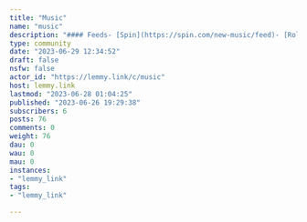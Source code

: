 ```yaml
---
title: "Music" 
name: "music"
description: "#### Feeds- [Spin](https://spin.com/new-music/feed)- [Rolling Stone](https://rollingstone.com/music/feed)"
type: community
date: "2023-06-29 12:34:52"
draft: false
nsfw: false
actor_id: "https://lemmy.link/c/music"
host: lemmy.link
lastmod: "2023-06-28 01:04:25"
published: "2023-06-26 19:29:38"
subscribers: 6
posts: 76
comments: 0
weight: 76
dau: 0
wau: 0
mau: 0
instances:
- "lemmy_link"
tags: 
- "lemmy_link"

---
```

